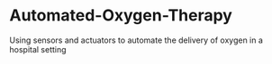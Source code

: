 # Automated-Oxygen-Therapy
Using sensors and actuators to automate the delivery of oxygen in a hospital setting
